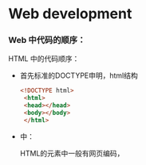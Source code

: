 # Web development

### Web 中代码的顺序：

HTML 中的代码顺序：

- 首先标准的DOCTYPE申明，html结构

   ~~~html
   <!DOCTYPE html>
    <html>
    <head></head>
    <body></body>
    </html>
   ~~~

  

- <head>中：

  HTML的<head>元素中一般有网页编码， <title>标题， <meta>描述网页关键字，<link>引入css文件， <script>引入javascript文件等。

  ~~~html
  <meta charset="utf-8">
          <title>IoT Fotonik</title> <!--the title of page bar-->
  <link rel="stylesheet" type="text/css" media="screen" href="style.css"/>
  ~~~

  Javascript 文件加在网页最底部

  

- <body>中：

  发挥<h1>...<p>之类的



CSS中代码的排序：例子

链接的交互排序

一个超链接，默认是蓝色的，当我们把鼠标移动上去，会变色，点击的过程也会变色，访问过后回来一看，通常也不会是原来的蓝色了。控制这些颜色的，分别是 CSS 中的 ：link 、：visited 、：hover、：active 这四个伪类选择器，从名称就可以看出，控制的状态分别是：默认显示、访问过后、鼠标移动上去、点击激活。有时候会出现一些意外情况，例如：同时设置了 ：visited 和 ：hover 的样式，但一旦超链接访问后，hover 的样式就不出现了等。这是因为，这四个伪类选择器对 a 元素定义的时候，是有一个顺序的。如果不按照这个顺序，就会出现一些意外情况。

这个顺序有一个很好记的方法，那就是：love hate，即 l（link）ov（visited）e h（hover ）a（active）te。

~~~css
  a:link{color:#666666; text-decoration:none;}
  a:visited{color:#666666; text-decoration:none;}
  a:hover{color:#666666; text-decoration:underline;}
  a:active{color:#666666; text-decoration:none;}
~~~



Javascript代码的顺序：

**JavaScript 文件加载顺序**

jQuery 是一个比较常用的 JavaScript 库，通常我们还要配合它强大的插件使用。对于新手来说，经常会遇到没有产生相应效果的问题。就是说，代码没有检查出问题，但就是没有执行显示应有的效果。原因就出在加载顺序上面。你编写的 JavaScript 代码以及调用的 jQuery 插件，都需要基于 jQuery 库，所以应该在所有 JavaScript 代码之前，先引入 jQuery 库。浏览器先把库下载完了，才会识别后面的依赖这个库的代码实现相应的功能。同样的，激活使用某个插件的代码，也需要放在插件的后面才会有效。

~~~javascript
  <script type="text/javascript" src="http://lib.sinaapp.com/js/jquery/1.7.2/jquery.min.js"></script>
  <script type="text/javascript" src="jquery/jquery.lazyload.js"></script>
  <script type="text/javascript" src="jquery/插件.js"></script>
  <script type="text/javascript" src="自己编写的js/js.js"></script>
~~~



JavaScript 是目前所有主流浏览器上唯一支持的脚本语言，这也是早期JavaScript的唯一用途。其主要作用是在不与服务器交互的情况下修改HTML页面内容，因此其最关键的部分是DOM（文档对象模型），也就是HTML元素的结构。通过Ajax可以使HTML页面通过JavaScript，在不重新加载页面的情况下从服务器上获取数据并显示，大幅提高用户体验。通过JavaScript，使Web页面发展成胖客户端成为可能。

